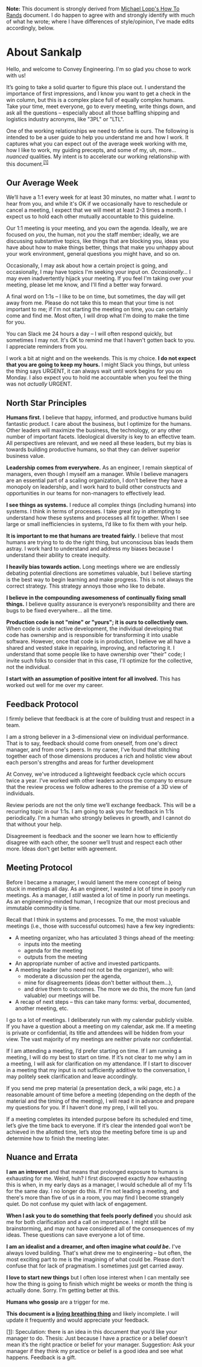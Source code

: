 **Note:** This document is strongly derived from [Michael Lopp's How To Rands](http://randsinrepose.com/archives/how-to-rands/) document. I do happen to agree with and strongly identify with much of what he wrote; where I have differences of style/opinion, I've made edits accordingly, below.

# About Sankalp
Hello, and welcome to Convey Engineering. I'm so glad you chose to work with us!

It’s going to take a solid quarter to figure this place out. I understand the importance of first impressions, and I know you want to get a check in the win column, but this is a complex place full of equally complex humans. Take your time, meet everyone, go to every meeting, write things down, and ask all the questions – especially about all those baffling shipping and logistics industry acronyms, like "3PL" or "LTL".

One of the working relationships we need to define is ours. The following is intended to be a user guide to help you understand me and how I work. It captures what you can expect out of the average week working with me, how I like to work, my guiding precepts, and some of my, uh, more...  _nuanced_ qualities. My intent is to accelerate our working relationship with this document.<sup><a href="#note1" id="note1ref">[1]</a></sup>

## Our Average Week
We’ll have a 1:1 every week for at least 30 minutes, no matter what. I _want_ to hear from you, and while it's OK if we occasionally have to reschedule or cancel a meeting, I expect that we will meet at least 2-3 times a month. I expect us to hold each other mutually accountable to this guideline.

Our 1:1 meeting is your meeting, and you own the agenda. Ideally, we are focused on _you_, the human, not _you_ the staff member; ideally, we are discussing substantive topics, like things that are blocking you, ideas you have about how to make things better, things that make you unhappy about your work environment, general questions you might have, and so on.

Occasionally, I may ask about how a certain project is going, and occasionally, I may have topics I'm seeking your input on. _Occasionally..._ I may even inadvertently hijack your meeting. If you feel I'm taking over your meeting, please let me know, and I'll find a better way forward.

A final word on 1:1s – I like to be on time, but sometimes, the day will get away from me. Please do not take this to mean that your time is not important to me; if I'm not starting the meeting on time, you can certainly come and find me. Most often, I will drop what I'm doing to make the time for you.

You can Slack me 24 hours a day – I will often respond quickly, but sometimes I may not. It's OK to remind me that I haven't gotten back to you. I appreciate reminders from you.

I work a bit at night and on the weekends. This is my choice. **I do not expect that you are going to keep my hours.** I might Slack you things, but unless the thing says URGENT, it can always wait until work begins for you on Monday. I also expect you to hold me accountable when you feel the thing was not _actually_ URGENT.

## North Star Principles
**Humans first.** I believe that happy, informed, and productive humans build fantastic product. I care about the business, but I optimize for the humans. Other leaders will maximize the business, the technology, or any other number of important facets. Ideological diversity is key to an effective team. All perspectives are relevant, and we need all these leaders, but my bias is towards building productive humans, so that they can deliver superior business value.

**Leadership comes from everywhere.** As an engineer, I remain skeptical of managers, even though I myself am a manager. While I believe managers are an essential part of a scaling organization, I don’t believe they have a monopoly on leadership, and I work hard to build other constructs and opportunities in our teams for non-managers to effectively lead.

**I see things as systems.** I reduce all complex things (including humans) into systems. I think in terms of processes. I take great joy in attempting to understand how these systems and processes all fit together. When I see large or small inefficiencies in systems, I’d like to fix them with your help.

**It is important to me that humans are treated fairly.** I believe that most humans are trying to to do the right thing, but unconscious bias leads them astray. I work hard to understand and address my biases because I understand their ability to create inequity.

**I heavily bias towards action.** Long meetings where we are endlessly debating potential directions are sometimes valuable, but I believe starting is the best way to begin learning and make progress. This is not always the correct strategy. This strategy annoys those who like to debate.

**I believe in the compounding awesomeness of continually fixing small things.** I believe quality assurance is everyone’s responsibility and there are bugs to be fixed everywhere… all the time.

**Production code is not "mine" or "yours"; it is _ours_ to collectively own.** When code is under active development, the individual developing that code has ownership and is responsible for transforming it into usable software. However, once that code is in production, I believe we all have a shared and vested stake in repairing, improving, and refactoring it. I understand that some people like to have ownership over "their" code; I invite such folks to consider that in this case, I'll optimize for the collective, not the individual.

**I start with an assumption of positive intent for all involved.** This has worked out well for me over my career. 

## Feedback Protocol
I firmly believe that feedback is at the core of building trust and respect in a team.

I am a strong believer in a 3-dimensional view on individual performance. That is to say, feedback should come from oneself, from one's direct manager, and from one's peers. In my career, I've found that stitching together each of those dimensions produces a rich and holistic view about each person's strengths and areas for further development

At Convey, we've introduced a lightweight feedback cycle which occurs twice a year. I've worked with other leaders across the company to ensure that the review process we follow adheres to the premise of a 3D view of individuals.

Review periods are not the only time we’ll exchange feedback. This will be a recurring topic in our 1:1s. I am going to ask you for feedback in 1:1s periodically. I'm a human who strongly believes in growth, and I cannot do that without your help.

Disagreement is feedback and the sooner we learn how to efficiently disagree with each other, the sooner we’ll trust and respect each other more. Ideas don’t get better with agreement.

## Meeting Protocol
Before I became a manager, I would lament the mere concept of being stuck in meetings all day. As an engineer, I wasted a lot of time in poorly run meetings. As a manager, I _still_ wasted a lot of time in poorly run meetings. As an engineering-minded human, I recognize that our most precious and immutable commodity is time.

Recall that I think in systems and processes. To me, the most valuable meetings (i.e., those with successful outcomes) have a few key ingredients:
* A meeting organizer, who has articulated 3 things ahead of the meeting:
   * inputs into the meeting
   * agenda for the meeting
   * outputs from the meeting
* An appropriate number of active and invested particpants.
* A meeting leader (who need not not be the organizer), who will:
   * moderate a discussion per the agenda,
   * mine for disagreements (ideas don't better without them…),
   * and drive them to outcomes. The more we do this, the more fun (and valuable) our meetings will be.
* A recap of next steps – this can take many forms: verbal, documented, another meeting, etc.

I go to a lot of meetings. I deliberately run with my calendar publicly visible. If you have a question about a meeting on my calendar, ask me. If a meeting is private or confidential, its title and attendees will be hidden from your view. The vast majority of my meetings are neither private nor confidential.

If I am attending a meeting, I’d prefer starting on time. If I am running a meeting, I will do my best to start on time. If it’s not clear to me why I am in a meeting, I will ask for clarification on my attendance. If I start to discover in a meeting that my input is not sufficiently additive to the conversation, I may politely seek clarification and leave accordingly.

If you send me prep material (a presentation deck, a wiki page, etc.) a reasonable amount of time before a meeting (depending on the depth of the material and the timing of the meeting), I will read it in advance and prepare my questions for you. If I haven’t done my prep, I will tell you.

If a meeting completes its intended purpose before its scheduled end time, let’s give the time back to everyone. If it’s clear the intended goal won’t be achieved in the allotted time, let’s stop the meeting before time is up and determine how to finish the meeting later.

## Nuance and Errata

**I am an introvert** and that means that prolonged exposure to humans is exhausting for me. Weird, huh? I first discovered exactly _how_ exhausting this is when, in my early days as a manager, I would schedule all of my 1:1s for the same day. I no longer do this. If I'm not leading a meeting, and there's more than five of us in a room, you may find I become strangely quiet. Do not confuse my quiet with lack of engagement.

**When I ask you to do something that feels poorly defined** you should ask me for both clarification and a call on importance. I might still be brainstorming, and may not have considered all of the consequences of my ideas. These questions can save everyone a lot of time.

**I am an idealist and a dreamer, and often imagine what _could be_.** I've always loved building. That's what drew me to engineering – but often, the most exciting part to me is the imagining of what could be. Please don't confuse that for lack of pragmatism. I sometimes just get carried away.

**I love to start new things** but I often lose interest when I can mentally see how the thing is going to finish which might be weeks or month the thing is actually done. Sorry. I’m getting better at this.

**Humans who gossip** are a trigger for me.

**This document is a [living breathing thing](https://github.com/sacharya1980/documents-and-resources/blob/sacharya-convey/sacharya-ABOUTME.md)** and likely incomplete. I will update it frequently and would appreciate your feedback.

<a id="note1" href="#note1ref">[1]</a>: Speculation: there is an idea in this document that you’d like your manager to do. Thesis: Just because I have a practice or a belief doesn’t mean it’s the right practice or belief for your manager. Suggestion: Ask your manager if they think my practice or belief is a good idea and see what happens. Feedback is a gift. 

